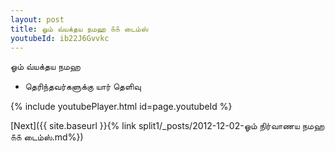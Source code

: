 ```yaml
---
layout: post
title: ஓம் வ்யக்தய நமஹ ௧௧ டைம்ஸ்
youtubeId: ib22J6Gvvkc
---
```

 
 
 ஓம் வ்யக்தய நமஹ  
 
 -  தெரிந்தவர்களுக்கு யார் தெளிவு 
 
  
 
  
 
 
 
 
 
 


{% include youtubePlayer.html id=page.youtubeId %}
 
[Next]({{ site.baseurl }}{% link  split1/_posts/2012-12-02-ஓம் நிர்வாணய நமஹ ௧௧ டைம்ஸ்.md%})
 
